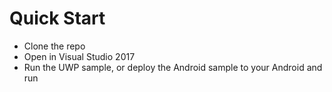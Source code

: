 # Quick Start
- Clone the repo
- Open in Visual Studio 2017
- Run the UWP sample, or deploy the Android sample to your Android and run 

